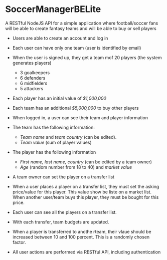 # SoccerManagerBELite

A RESTful NodeJS API for a simple application where football/soccer fans will be able to create fantasy teams and will be able to buy or sell players

- Users are able to create an account and log in
- Each user can have only one team (user is identified by email)
- When the user is signed up, they get a team mof 20 players (the system generates players)
  - 3 goalkeepers
  - 6 defenders
  - 6 midfielders
  - 5 attackers
- Each player has an initial value of _$1,000,000_
- Each team has an additional _$5,000,000_ to buy other players
- When logged in, a user can see their team and player information
- The team has the following information:

  - _Team name_ and _team country_ (can be edited).
  - _Team value_ (sum of player values)

- The player has the following information

  - _First name, last name, country_ (can be edited by a team owner)
  - _Age_ (random number from 18 to 40) and _market value_

- A team owner can set the player on a transfer list
- When a user places a player on a transfer list, they must set the asking price/value for this player. This value show be liste on a market list. When another user/team buys this player, they must be bought for this price.
- Each user can see all the players on a transfer list.
- With each transfer, team budgets are updated.
- When a player is transferred to anothe rteam, their vlaue should be increased between 10 and 100 percent. This is a randomly chosen factor.
- All user actions are performed via RESTful API, including authentication
